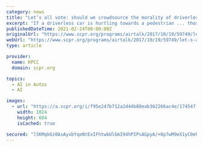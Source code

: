 ```yaml
---
category: news
title: "Let’s all vote: should we crowdsource the morality of driverless cars?"
excerpt: "If a driverless car is hurtling towards a pedestrian ... those MIT researchers took the subsequent data and created an artificial intelligence that could learn from these results and make similar ..."
publishedDateTime: 2021-02-24T00:00:00Z
originalUrl: "https://www.scpr.org/programs/airtalk/2017/10/19/59749/let-s-all-vote-should-we-crowdsource-the-morality/"
webUrl: "https://www.scpr.org/programs/airtalk/2017/10/19/59749/let-s-all-vote-should-we-crowdsource-the-morality/"
type: article

provider:
  name: KPCC
  domain: scpr.org

topics:
  - AI in Autos
  - AI

images:
  - url: "https://a.scpr.org/i/f95e247b712a2d44b88eab362266ac4e/174547-full.jpg"
    width: 1024
    height: 684
    isCached: true

secured: "lSKMqk6z0AsAyxbYqoNtExIFhtwbUlGmI94hPIPsAGpyA/+0p7wM9eX1yC0ehTE8CmBGlvK+xlk9g7/P8Fj4T9TIckNdTy0c7omlj+hb+jX83QQx94k+JNw7VWg0HMtrzUzv6VBz2JokC4Y6YF3MN7ROgfShWGWyhhujUqtlthAr/GW72yvomydqZN+3QRBRg4B6U3l8FxzYCVcZ8rjifa0wB/2dYfM5cAbovRylKgh9u2uYiBB0L7Scx/Eoq92GPJBJ0Ey4Y+HVkoX4VX0AFuliJ3Q3iaQSsf1NheBZ3yqfXjU6uedd9F+ckdABBmd5tdDAXQD0ZRswvVAJk4Fl/TI0aeYHvYKRWLskx2aSetQ=;viS6CvMzSSGZaC41JNzDAA=="
---
```


